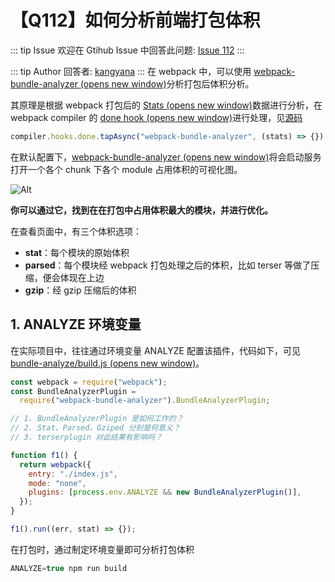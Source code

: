 # 【Q112】如何分析前端打包体积


::: tip Issue
欢迎在 Gtihub Issue 中回答此问题: [Issue 112](https://github.com/kangyana/daily-question/issues/112)
:::

::: tip Author
回答者: [kangyana](https://github.com/kangyana)
:::
在 webpack 中，可以使用 [webpack-bundle-analyzer (opens new window)](https://github.com/webpack-contrib/webpack-bundle-analyzer)分析打包后体积分析。

其原理是根据 webpack 打包后的 [Stats (opens new window)](https://webpack.js.org/api/stats/#root)数据进行分析，在 webpack compiler 的 [done hook (opens new window)](https://webpack.js.org/api/compiler-hooks/#done)进行处理，见[源码](https://github.com/webpack-contrib/webpack-bundle-analyzer/blob/master/src/BundleAnalyzerPlugin.js#L75)
```javascript
compiler.hooks.done.tapAsync("webpack-bundle-analyzer", (stats) => {});
```

在默认配置下，[webpack-bundle-analyzer (opens new window)](https://github.com/webpack-contrib/webpack-bundle-analyzer)将会启动服务打开一个各个 chunk 下各个 module 占用体积的可视化图。

![Alt](https://p9-juejin.byteimg.com/tos-cn-i-k3u1fbpfcp/538692bbcc8d485b893ebeac02cc90a5~tplv-k3u1fbpfcp-watermark.image)

**你可以通过它，找到在在打包中占用体积最大的模块，并进行优化。**

在查看页面中，有三个体积选项：

- **stat**：每个模块的原始体积
- **parsed**：每个模块经 webpack 打包处理之后的体积，比如 terser 等做了压缩，便会体现在上边
- **gzip**：经 gzip 压缩后的体积

## 1. ANALYZE 环境变量
在实际项目中，往往通过环境变量 ANALYZE 配置该插件，代码如下，可见[bundle-analyze/build.js (opens new window)](https://github.com/shfshanyue/node-examples/blob/master/engineering/webpack/bundle-analyzer/build.js)。
```javascript
const webpack = require("webpack");
const BundleAnalyzerPlugin =
  require("webpack-bundle-analyzer").BundleAnalyzerPlugin;

// 1. BundleAnalyzerPlugin 是如何工作的？
// 2. Stat、Parsed、Gziped 分别是何意义？
// 3. terserplugin 对此结果有影响吗？

function f1() {
  return webpack({
    entry: "./index.js",
    mode: "none",
    plugins: [process.env.ANALYZE && new BundleAnalyzerPlugin()],
  });
}

f1().run((err, stat) => {});
```

在打包时，通过制定环境变量即可分析打包体积
```javascript
ANALYZE=true npm run build
```
